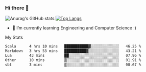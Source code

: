 ### Hi there 👋

![Anurag's GitHub stats](https://github-readme-stats.vercel.app/api?username=MatteoIorio11&show_icons=true&theme=dark) 
[![Top Langs](https://github-readme-stats.vercel.app/api/top-langs/?username=MatteoIorio11&theme=dark)](https://github.com/MatteoIorio11/github-readme-stats)

- 🌱 I’m currently learning Engineering and Computer Science :)

<!--
**MatteoIorio11/MatteoIorio11** is a ✨ _special_ ✨ repository because its `README.md` (this file) appears on your GitHub profile.

Here are some ideas to get you started:

- 🔭 I’m currently working on ...
- 🌱 I’m currently learning ...
- 👯 I’m looking to collaborate on ...
- 🤔 I’m looking for help with ...
- 💬 Ask me about ...
- 📫 How to reach me: ...
- 😄 Pronouns: ...
- ⚡ Fun fact: ...
-->
My Stats
<!--START_SECTION:waka-->

```txt
Scala      4 hrs 10 mins   ███████████▓░░░░░░░░░░░░░   46.25 %
Markdown   3 hrs 53 mins   ██████████▓░░░░░░░░░░░░░░   43.21 %
Lua        43 mins         ██░░░░░░░░░░░░░░░░░░░░░░░   07.96 %
Other      10 mins         ▒░░░░░░░░░░░░░░░░░░░░░░░░   01.91 %
sbt        3 mins          ▒░░░░░░░░░░░░░░░░░░░░░░░░   00.67 %
```

<!--END_SECTION:waka-->
